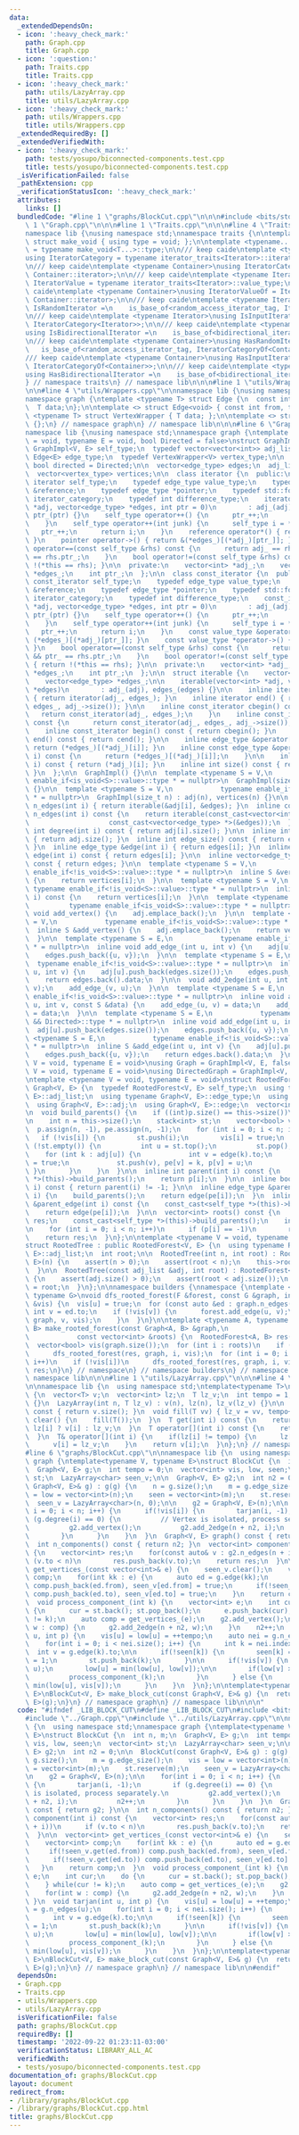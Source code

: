 ```yaml
---
data:
  _extendedDependsOn:
  - icon: ':heavy_check_mark:'
    path: Graph.cpp
    title: Graph.cpp
  - icon: ':question:'
    path: Traits.cpp
    title: Traits.cpp
  - icon: ':heavy_check_mark:'
    path: utils/LazyArray.cpp
    title: utils/LazyArray.cpp
  - icon: ':heavy_check_mark:'
    path: utils/Wrappers.cpp
    title: utils/Wrappers.cpp
  _extendedRequiredBy: []
  _extendedVerifiedWith:
  - icon: ':heavy_check_mark:'
    path: tests/yosupo/biconnected-components.test.cpp
    title: tests/yosupo/biconnected-components.test.cpp
  _isVerificationFailed: false
  _pathExtension: cpp
  _verificationStatusIcon: ':heavy_check_mark:'
  attributes:
    links: []
  bundledCode: "#line 1 \"graphs/BlockCut.cpp\"\n\n\n#include <bits/stdc++.h>\n#line\
    \ 1 \"Graph.cpp\"\n\n\n#line 1 \"Traits.cpp\"\n\n\n#line 4 \"Traits.cpp\"\n\n\
    namespace lib {\nusing namespace std;\nnamespace traits {\n\ntemplate <typename...>\
    \ struct make_void { using type = void; };\n\ntemplate <typename... T> using void_t\
    \ = typename make_void<T...>::type;\n\n/// keep caide\ntemplate <typename Iterator>\n\
    using IteratorCategory = typename iterator_traits<Iterator>::iterator_category;\n\
    \n/// keep caide\ntemplate <typename Container>\nusing IteratorCategoryOf = IteratorCategory<typename\
    \ Container::iterator>;\n\n/// keep caide\ntemplate <typename Iterator>\nusing\
    \ IteratorValue = typename iterator_traits<Iterator>::value_type;\n\n/// keep\
    \ caide\ntemplate <typename Container>\nusing IteratorValueOf = IteratorValue<typename\
    \ Container::iterator>;\n\n/// keep caide\ntemplate <typename Iterator>\nusing\
    \ IsRandomIterator =\n    is_base_of<random_access_iterator_tag, IteratorCategory<Iterator>>;\n\
    \n/// keep caide\ntemplate <typename Iterator>\nusing IsInputIterator =\n    is_base_of<input_iterator_tag,\
    \ IteratorCategory<Iterator>>;\n\n/// keep caide\ntemplate <typename Iterator>\n\
    using IsBidirectionalIterator =\n    is_base_of<bidirectional_iterator_tag, IteratorCategory<Iterator>>;\n\
    \n/// keep caide\ntemplate <typename Container>\nusing HasRandomIterator =\n \
    \   is_base_of<random_access_iterator_tag, IteratorCategoryOf<Container>>;\n\n\
    /// keep caide\ntemplate <typename Container>\nusing HasInputIterator =\n    is_base_of<input_iterator_tag,\
    \ IteratorCategoryOf<Container>>;\n\n/// keep caide\ntemplate <typename Container>\n\
    using HasBidirectionalIterator =\n    is_base_of<bidirectional_iterator_tag, IteratorCategoryOf<Container>>;\n\
    } // namespace traits\n} // namespace lib\n\n\n#line 1 \"utils/Wrappers.cpp\"\n\
    \n\n#line 4 \"utils/Wrappers.cpp\"\n\nnamespace lib {\nusing namespace std;\n\
    namespace graph {\ntemplate <typename T> struct Edge {\n  const int from, to;\n\
    \  T data;\n};\n\ntemplate <> struct Edge<void> { const int from, to; };\n\ntemplate\
    \ <typename T> struct VertexWrapper { T data; };\n\ntemplate <> struct VertexWrapper<void>\
    \ {};\n} // namespace graph\n} // namespace lib\n\n\n#line 6 \"Graph.cpp\"\n\n\
    namespace lib {\nusing namespace std;\nnamespace graph {\ntemplate <typename V\
    \ = void, typename E = void, bool Directed = false>\nstruct GraphImpl {\n  typedef\
    \ GraphImpl<V, E> self_type;\n  typedef vector<vector<int>> adj_list;\n  typedef\
    \ Edge<E> edge_type;\n  typedef VertexWrapper<V> vertex_type;\n\n  const static\
    \ bool directed = Directed;\n\n  vector<edge_type> edges;\n  adj_list adj;\n\n\
    \  vector<vertex_type> vertices;\n\n  class iterator {\n  public:\n    typedef\
    \ iterator self_type;\n    typedef edge_type value_type;\n    typedef edge_type\
    \ &reference;\n    typedef edge_type *pointer;\n    typedef std::forward_iterator_tag\
    \ iterator_category;\n    typedef int difference_type;\n    iterator(vector<int>\
    \ *adj, vector<edge_type> *edges, int ptr = 0)\n        : adj_(adj), edges_(edges),\
    \ ptr_(ptr) {}\n    self_type operator++() {\n      ptr_++;\n      return *this;\n\
    \    }\n    self_type operator++(int junk) {\n      self_type i = *this;\n   \
    \   ptr_++;\n      return i;\n    }\n    reference operator*() { return (*edges_)[(*adj_)[ptr_]];\
    \ }\n    pointer operator->() { return &(*edges_)[(*adj_)[ptr_]]; }\n    bool\
    \ operator==(const self_type &rhs) const {\n      return adj_ == rhs.adj_ && ptr_\
    \ == rhs.ptr_;\n    }\n    bool operator!=(const self_type &rhs) const { return\
    \ !(*this == rhs); }\n\n  private:\n    vector<int> *adj_;\n    vector<edge_type>\
    \ *edges_;\n    int ptr_;\n  };\n\n  class const_iterator {\n  public:\n    typedef\
    \ const_iterator self_type;\n    typedef edge_type value_type;\n    typedef edge_type\
    \ &reference;\n    typedef edge_type *pointer;\n    typedef std::forward_iterator_tag\
    \ iterator_category;\n    typedef int difference_type;\n    const_iterator(vector<int>\
    \ *adj, vector<edge_type> *edges, int ptr = 0)\n        : adj_(adj), edges_(edges),\
    \ ptr_(ptr) {}\n    self_type operator++() {\n      ptr_++;\n      return *this;\n\
    \    }\n    self_type operator++(int junk) {\n      self_type i = *this;\n   \
    \   ptr_++;\n      return i;\n    }\n    const value_type &operator*() { return\
    \ (*edges_)[(*adj_)[ptr_]]; }\n    const value_type *operator->() { return &(*edges_)[(*adj_)[ptr_]];\
    \ }\n    bool operator==(const self_type &rhs) const {\n      return adj_ == rhs.adj_\
    \ && ptr_ == rhs.ptr_;\n    }\n    bool operator!=(const self_type &rhs) const\
    \ { return !(*this == rhs); }\n\n  private:\n    vector<int> *adj_;\n    vector<edge_type>\
    \ *edges_;\n    int ptr_;\n  };\n\n  struct iterable {\n    vector<int> *adj_;\n\
    \    vector<edge_type> *edges_;\n\n    iterable(vector<int> *adj, vector<edge_type>\
    \ *edges)\n        : adj_(adj), edges_(edges) {}\n\n    inline iterator begin()\
    \ { return iterator(adj_, edges_); }\n    inline iterator end() { return iterator(adj_,\
    \ edges_, adj_->size()); }\n\n    inline const_iterator cbegin() const {\n   \
    \   return const_iterator(adj_, edges_);\n    }\n    inline const_iterator cend()\
    \ const {\n      return const_iterator(adj_, edges_, adj_->size());\n    }\n\n\
    \    inline const_iterator begin() const { return cbegin(); }\n    inline const_iterator\
    \ end() const { return cend(); }\n\n    inline edge_type &operator[](int i) {\
    \ return (*edges_)[(*adj_)[i]]; }\n    inline const edge_type &operator[](int\
    \ i) const {\n      return (*edges_)[(*adj_)[i]];\n    }\n\n    inline int index(int\
    \ i) const { return (*adj_)[i]; }\n    inline int size() const { return adj_->size();\
    \ }\n  };\n\n  GraphImpl() {}\n\n  template <typename S = V,\n            typename\
    \ enable_if<is_void<S>::value>::type * = nullptr>\n  GraphImpl(size_t n) : adj(n)\
    \ {}\n\n  template <typename S = V,\n            typename enable_if<!is_void<S>::value>::type\
    \ * = nullptr>\n  GraphImpl(size_t n) : adj(n), vertices(n) {}\n\n  inline iterable\
    \ n_edges(int i) { return iterable(&adj[i], &edges); }\n  inline const iterable\
    \ n_edges(int i) const {\n    return iterable(const_cast<vector<int> *>(&adj[i]),\n\
    \                    const_cast<vector<edge_type> *>(&edges));\n  }\n  inline\
    \ int degree(int i) const { return adj[i].size(); }\n\n  inline int size() const\
    \ { return adj.size(); }\n  inline int edge_size() const { return edges.size();\
    \ }\n  inline edge_type &edge(int i) { return edges[i]; }\n  inline edge_type\
    \ edge(int i) const { return edges[i]; }\n\n  inline vector<edge_type> all_edges()\
    \ const { return edges; }\n\n  template <typename S = V,\n            typename\
    \ enable_if<!is_void<S>::value>::type * = nullptr>\n  inline S &vertex(int i)\
    \ {\n    return vertices[i];\n  }\n\n  template <typename S = V,\n           \
    \ typename enable_if<!is_void<S>::value>::type * = nullptr>\n  inline V vertex(int\
    \ i) const {\n    return vertices[i];\n  }\n\n  template <typename S = V,\n  \
    \          typename enable_if<is_void<S>::value>::type * = nullptr>\n  inline\
    \ void add_vertex() {\n    adj.emplace_back();\n  }\n\n  template <typename S\
    \ = V,\n            typename enable_if<!is_void<S>::value>::type * = nullptr>\n\
    \  inline S &add_vertex() {\n    adj.emplace_back();\n    return vertices.emplace_back().data;\n\
    \  }\n\n  template <typename S = E,\n            typename enable_if<is_void<S>::value>::type\
    \ * = nullptr>\n  inline void add_edge_(int u, int v) {\n    adj[u].push_back(edges.size());\n\
    \    edges.push_back({u, v});\n  }\n\n  template <typename S = E,\n          \
    \  typename enable_if<!is_void<S>::value>::type * = nullptr>\n  inline S &add_edge_(int\
    \ u, int v) {\n    adj[u].push_back(edges.size());\n    edges.push_back({u, v});\n\
    \    return edges.back().data;\n  }\n\n  void add_2edge(int u, int v) {\n    add_edge_(u,\
    \ v);\n    add_edge_(v, u);\n  }\n\n  template <typename S = E,\n            typename\
    \ enable_if<!is_void<S>::value>::type * = nullptr>\n  inline void add_2edge(int\
    \ u, int v, const S &data) {\n    add_edge_(u, v) = data;\n    add_edge_(v, u)\
    \ = data;\n  }\n\n  template <typename S = E,\n            typename enable_if<is_void<S>::value\
    \ && Directed>::type * = nullptr>\n  inline void add_edge(int u, int v) {\n  \
    \  adj[u].push_back(edges.size());\n    edges.push_back({u, v});\n  }\n\n  template\
    \ <typename S = E,\n            typename enable_if<!is_void<S>::value && Directed>::type\
    \ * = nullptr>\n  inline S &add_edge(int u, int v) {\n    adj[u].push_back(edges.size());\n\
    \    edges.push_back({u, v});\n    return edges.back().data;\n  }\n};\n\ntemplate<typename\
    \ V = void, typename E = void>\nusing Graph = GraphImpl<V, E, false>;\n\ntemplate<typename\
    \ V = void, typename E = void>\nusing DirectedGraph = GraphImpl<V, E, true>;\n\
    \ntemplate <typename V = void, typename E = void>\nstruct RootedForest : public\
    \ Graph<V, E> {\n  typedef RootedForest<V, E> self_type;\n  using typename Graph<V,\
    \ E>::adj_list;\n  using typename Graph<V, E>::edge_type;\n  using Graph<V, E>::Graph;\n\
    \  using Graph<V, E>::adj;\n  using Graph<V, E>::edge;\n  vector<int> p, pe;\n\
    \n  void build_parents() {\n    if ((int)p.size() == this->size())\n      return;\n\
    \n    int n = this->size();\n    stack<int> st;\n    vector<bool> vis(n);\n  \
    \  p.assign(n, -1), pe.assign(n, -1);\n    for (int i = 0; i < n; i++) {\n   \
    \   if (!vis[i]) {\n        st.push(i);\n        vis[i] = true;\n        while\
    \ (!st.empty()) {\n          int u = st.top();\n          st.pop();\n\n      \
    \    for (int k : adj[u]) {\n            int v = edge(k).to;\n            vis[v]\
    \ = true;\n            st.push(v), pe[v] = k, p[v] = u;\n          }\n       \
    \ }\n      }\n    }\n  }\n\n  inline int parent(int i) const {\n    const_cast<self_type\
    \ *>(this)->build_parents();\n    return p[i];\n  }\n\n  inline bool is_root(int\
    \ i) const { return parent(i) != -1; }\n\n  inline edge_type &parent_edge(int\
    \ i) {\n    build_parents();\n    return edge(pe[i]);\n  }\n  inline edge_type\
    \ &parent_edge(int i) const {\n    const_cast<self_type *>(this)->build_parents();\n\
    \    return edge(pe[i]);\n  }\n\n  vector<int> roots() const {\n    vector<int>\
    \ res;\n    const_cast<self_type *>(this)->build_parents();\n    int n = this->size();\n\
    \n    for (int i = 0; i < n; i++)\n      if (p[i] == -1)\n        res.push_back(i);\n\
    \    return res;\n  }\n};\n\ntemplate <typename V = void, typename E = void>\n\
    struct RootedTree : public RootedForest<V, E> {\n  using typename RootedForest<V,\
    \ E>::adj_list;\n  int root;\n\n  RootedTree(int n, int root) : RootedForest<V,\
    \ E>(n) {\n    assert(n > 0);\n    assert(root < n);\n    this->root = root;\n\
    \  }\n\n  RootedTree(const adj_list &adj, int root) : RootedForest<V, E>(adj)\
    \ {\n    assert(adj.size() > 0);\n    assert(root < adj.size());\n    this->root\
    \ = root;\n  }\n};\n\nnamespace builders {\nnamespace {\ntemplate <typename F,\
    \ typename G>\nvoid dfs_rooted_forest(F &forest, const G &graph, int u, vector<bool>\
    \ &vis) {\n  vis[u] = true;\n  for (const auto &ed : graph.n_edges(u)) {\n   \
    \ int v = ed.to;\n    if (!vis[v]) {\n      forest.add_edge(u, v);\n      dfs_rooted_forest(forest,\
    \ graph, v, vis);\n    }\n  }\n}\n\ntemplate <typename A, typename B>\nRootedForest<A,\
    \ B> make_rooted_forest(const Graph<A, B> &graph,\n                          \
    \            const vector<int> &roots) {\n  RootedForest<A, B> res(graph.size());\n\
    \  vector<bool> vis(graph.size());\n  for (int i : roots)\n    if (!vis[i])\n\
    \      dfs_rooted_forest(res, graph, i, vis);\n  for (int i = 0; i < graph.size();\
    \ i++)\n    if (!vis[i])\n      dfs_rooted_forest(res, graph, i, vis);\n  return\
    \ res;\n}\n} // namespace\n} // namespace builders\n} // namespace graph\n} //\
    \ namespace lib\n\n\n#line 1 \"utils/LazyArray.cpp\"\n\n\n#line 4 \"utils/LazyArray.cpp\"\
    \n\nnamespace lib {\n  using namespace std;\ntemplate<typename T>\nstruct LazyArray\
    \ {\n  vector<T> v;\n  vector<int> lz;\n  T lz_v;\n  int tempo = 1;\n\n  LazyArray()\
    \ {}\n  LazyArray(int n, T lz_v) : v(n), lz(n), lz_v(lz_v) {}\n\n  int size()\
    \ const { return v.size(); }\n  void fill(T vv) { lz_v = vv, tempo++; }\n  void\
    \ clear() {\n    fill(T());\n  }\n  T get(int i) const {\n    return tempo ==\
    \ lz[i] ? v[i] : lz_v;\n  }\n  T operator[](int i) const {\n    return get(i);\n\
    \  }\n  T& operator[](int i) {\n    if(lz[i] != tempo) {\n      lz[i] = tempo;\n\
    \      v[i] = lz_v;\n    }\n    return v[i];\n  }\n};\n} // namespace lib\n\n\n\
    #line 6 \"graphs/BlockCut.cpp\"\n\nnamespace lib {\n  using namespace std;\nnamespace\
    \ graph {\ntemplate<typename V, typename E>\nstruct BlockCut {\n  int n, m;\n\
    \  Graph<V, E> g;\n  int tempo = 0;\n  vector<int> vis, low, seen;\n  vector<int>\
    \ st;\n  LazyArray<char> seen_v;\n\n  Graph<V, E> g2;\n  int n2 = 0;\n\n  BlockCut(const\
    \ Graph<V, E>& g) : g(g) {\n    n = g.size();\n    m = g.edge_size();\n    vis\
    \ = low = vector<int>(n);\n    seen = vector<int>(m);\n    st.reserve(m);\n  \
    \  seen_v = LazyArray<char>(n, 0);\n\n    g2 = Graph<V, E>(n);\n\n    for(int\
    \ i = 0; i < n; i++) {\n      if(!vis[i]) {\n        tarjan(i, -1);\n        if\
    \ (g.degree(i) == 0) {\n          // Vertex is isolated, process separately.\n\
    \          g2.add_vertex();\n          g2.add_2edge(n + n2, i);\n          n2++;\n\
    \        }\n      }\n    }\n  }\n  Graph<V, E> graph() const { return g2; }\n\n\
    \  int n_components() const { return n2; }\n  vector<int> component(int i) const\
    \ {\n    vector<int> res;\n    for(const auto& v : g2.n_edges(n + i))\n      if\
    \ (v.to < n)\n        res.push_back(v.to);\n    return res;\n  }\n\n  vector<int>\
    \ get_vertices_(const vector<int>& e) {\n    seen_v.clear();\n    vector<int>\
    \ comp;\n    for(int kk : e) {\n      auto ed = g.edge(kk);\n      if(!seen_v.get(ed.from))\
    \ comp.push_back(ed.from), seen_v[ed.from] = true;\n      if(!seen_v.get(ed.to))\
    \ comp.push_back(ed.to), seen_v[ed.to] = true;\n    }\n    return comp;\n  }\n\
    \  void process_component_(int k) {\n    vector<int> e;\n    int cur;\n    do\
    \ {\n      cur = st.back(); st.pop_back();\n      e.push_back(cur);\n    } while(cur\
    \ != k);\n    auto comp = get_vertices_(e);\n    g2.add_vertex();\n    for(int\
    \ w : comp) {\n      g2.add_2edge(n + n2, w);\n    }\n    n2++;\n  }\n  void tarjan(int\
    \ u, int p) {\n    vis[u] = low[u] = ++tempo;\n    auto nei = g.n_edges(u);\n\
    \    for(int i = 0; i < nei.size(); i++) {\n      int k = nei.index(i);\n    \
    \  int v = g.edge(k).to;\n\n      if(!seen[k]) {\n        seen[k] = seen[k^1]\
    \ = 1;\n        st.push_back(k);\n      }\n\n      if(!vis[v]) {\n        tarjan(v,\
    \ u);\n        low[u] = min(low[u], low[v]);\n\n        if(low[v] >= vis[u]) {\n\
    \          process_component_(k);\n        }\n      } else {\n        low[u] =\
    \ min(low[u], vis[v]);\n      }\n    }\n  }\n};\n\ntemplate<typename V, typename\
    \ E>\nBlockCut<V, E> make_block_cut(const Graph<V, E>& g) {\n  return BlockCut<V,\
    \ E>(g);\n}\n} // namespace graph\n} // namespace lib\n\n\n"
  code: "#ifndef _LIB_BLOCK_CUT\n#define _LIB_BLOCK_CUT\n#include <bits/stdc++.h>\n\
    #include \"../Graph.cpp\"\n#include \"../utils/LazyArray.cpp\"\n\nnamespace lib\
    \ {\n  using namespace std;\nnamespace graph {\ntemplate<typename V, typename\
    \ E>\nstruct BlockCut {\n  int n, m;\n  Graph<V, E> g;\n  int tempo = 0;\n  vector<int>\
    \ vis, low, seen;\n  vector<int> st;\n  LazyArray<char> seen_v;\n\n  Graph<V,\
    \ E> g2;\n  int n2 = 0;\n\n  BlockCut(const Graph<V, E>& g) : g(g) {\n    n =\
    \ g.size();\n    m = g.edge_size();\n    vis = low = vector<int>(n);\n    seen\
    \ = vector<int>(m);\n    st.reserve(m);\n    seen_v = LazyArray<char>(n, 0);\n\
    \n    g2 = Graph<V, E>(n);\n\n    for(int i = 0; i < n; i++) {\n      if(!vis[i])\
    \ {\n        tarjan(i, -1);\n        if (g.degree(i) == 0) {\n          // Vertex\
    \ is isolated, process separately.\n          g2.add_vertex();\n          g2.add_2edge(n\
    \ + n2, i);\n          n2++;\n        }\n      }\n    }\n  }\n  Graph<V, E> graph()\
    \ const { return g2; }\n\n  int n_components() const { return n2; }\n  vector<int>\
    \ component(int i) const {\n    vector<int> res;\n    for(const auto& v : g2.n_edges(n\
    \ + i))\n      if (v.to < n)\n        res.push_back(v.to);\n    return res;\n\
    \  }\n\n  vector<int> get_vertices_(const vector<int>& e) {\n    seen_v.clear();\n\
    \    vector<int> comp;\n    for(int kk : e) {\n      auto ed = g.edge(kk);\n \
    \     if(!seen_v.get(ed.from)) comp.push_back(ed.from), seen_v[ed.from] = true;\n\
    \      if(!seen_v.get(ed.to)) comp.push_back(ed.to), seen_v[ed.to] = true;\n \
    \   }\n    return comp;\n  }\n  void process_component_(int k) {\n    vector<int>\
    \ e;\n    int cur;\n    do {\n      cur = st.back(); st.pop_back();\n      e.push_back(cur);\n\
    \    } while(cur != k);\n    auto comp = get_vertices_(e);\n    g2.add_vertex();\n\
    \    for(int w : comp) {\n      g2.add_2edge(n + n2, w);\n    }\n    n2++;\n \
    \ }\n  void tarjan(int u, int p) {\n    vis[u] = low[u] = ++tempo;\n    auto nei\
    \ = g.n_edges(u);\n    for(int i = 0; i < nei.size(); i++) {\n      int k = nei.index(i);\n\
    \      int v = g.edge(k).to;\n\n      if(!seen[k]) {\n        seen[k] = seen[k^1]\
    \ = 1;\n        st.push_back(k);\n      }\n\n      if(!vis[v]) {\n        tarjan(v,\
    \ u);\n        low[u] = min(low[u], low[v]);\n\n        if(low[v] >= vis[u]) {\n\
    \          process_component_(k);\n        }\n      } else {\n        low[u] =\
    \ min(low[u], vis[v]);\n      }\n    }\n  }\n};\n\ntemplate<typename V, typename\
    \ E>\nBlockCut<V, E> make_block_cut(const Graph<V, E>& g) {\n  return BlockCut<V,\
    \ E>(g);\n}\n} // namespace graph\n} // namespace lib\n\n#endif"
  dependsOn:
  - Graph.cpp
  - Traits.cpp
  - utils/Wrappers.cpp
  - utils/LazyArray.cpp
  isVerificationFile: false
  path: graphs/BlockCut.cpp
  requiredBy: []
  timestamp: '2022-09-22 01:23:11-03:00'
  verificationStatus: LIBRARY_ALL_AC
  verifiedWith:
  - tests/yosupo/biconnected-components.test.cpp
documentation_of: graphs/BlockCut.cpp
layout: document
redirect_from:
- /library/graphs/BlockCut.cpp
- /library/graphs/BlockCut.cpp.html
title: graphs/BlockCut.cpp
---
```

